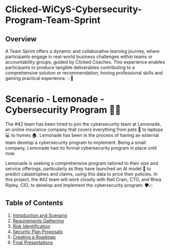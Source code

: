 # Clicked-WiCyS-Cybersecurity-Program-Team-Sprint
## Overview

A Team Sprint offers a dynamic and collaborative learning journey, where participants engage in real-world business challenges within teams or accountability groups, guided by Clicked Coaches. This experience enables participants to produce tangible deliverables contributing to a comprehensive solution or recommendation, honing professional skills and gaining practical experience. 💡🤝

# Scenario - Lemonade - Cybersecurity Program 🍋🔐

The #42 team has been hired to join the cybersecurity team at Lemonade, an online insurance company that covers everything from pets 🐾 to laptops 💻 to homes 🏠. Lemonade has been in the process of having an external team develop a cybersecurity program to implement. Being a small company, Lemonade had no formal cybersecurity program in place until now.

Lemonade is seeking a comprehensive program tailored to their size and service offerings, particularly as they have launched an AI model 🤖 to predict catastrophes and claims, using this data to price their policies. In this project, the #42 team will work closely with Nell Crain, CTO, and Rhea Ripley, CIO, to develop and implement the cybersecurity program. 🛡️📈

## Table of Contents

1. [Introduction and Scenario](./01_Introduction_and_Scenario/)
2. [Requirements Gathering](./02_Requirements_Gathering/)
3. [Risk Identification](./03_Risk_Identification/)
4. [Security Plan Proposals](./04_Security_Plan_Proposals/)
5. [Creating a Roadmap](./05_Creating_a_Roadmap/)
6. [Final Presentations](./06_Final_Presentations/)
